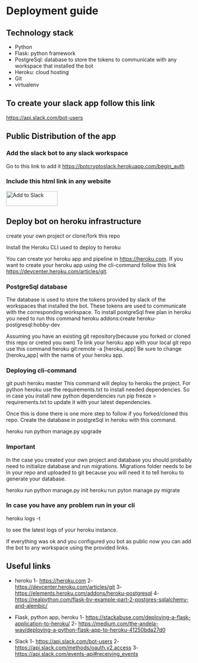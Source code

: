 # Deployment guide
## Technology stack
* Python
* Flask: python framework
* PostgreSql: database to store the tokens to communicate with any workspace that installed the bot
* Heroku: cloud hosting
* Git
* virtualenv


## To create your slack app follow this link
https://api.slack.com/bot-users

## Public Distribution of the app

### Add the slack bot to any slack workspace
Go to this link to add it
https://botcryptoslack.herokuapp.com/begin_auth

### Include this html link in any website
<a href="https://slack.com/oauth/v2/authorize?client_id=1034315777795.1044752003316&scope=chat:write,channels:join,commands,im:history,im:write,app_mentions:read,channels:history"><img alt="Add to Slack" height="40" width="139" src="https://platform.slack-edge.com/img/add_to_slack.png" srcset="https://platform.slack-edge.com/img/add_to_slack.png 1x, https://platform.slack-edge.com/img/add_to_slack@2x.png 2x"></a>

## Deploy bot on heroku infrastructure

create your own project or clone/fork this repo

Install the Heroku CLI used to deploy to heroku

You can create yor heroku app and pipeline in https://heroku.com. If you want to create your heroku app using the cli-command follow this link https://devcenter.heroku.com/articles/git.

### PostgreSql database
The database is used to store the tokens provided by slack of the workspaces that installed the bot. These tokens are used to communicate with the corresponding workspace.
To install postgreSql free plan in heroku you need to run this command
heroku addons:create heroku-postgresql:hobby-dev 


Assuming you have an existing git repository(because you forked or cloned this repo or creted you own)
To link your heroku app with your local git repo use this command
heroku git:remote -a [heroku_app]
Be sure to change [heroku_app] with the name of your heroku app.

### Deploying cli-command
git push heroku master
This command will deploy to heroku the project. For python heroku use the requirements.txt to install needed dependencies. So in case you install new python 
dependencies run pip freeze > requirements.txt to update it with your latest dependencies.

Once this is done there is one more step to follow if you forked/cloned this repo. Create the database in postgreSql in heroku with this command.

heroku run python manage.py upgrade

### Important
In the case you created your own project and database you should probably need to initialize database and run migrations. Migrations folder needs to be in your repo and uploaded to git because you will need it to tell heroku to generate your database.

heroku run python manage.py init
heroku run pyton manage.py migrate



### In case you have any problem run in your cli

heroku logs -t

to see the latest logs of your heroku instance.

If everything was ok and you configured you bot as public now you can add the bot to any workspace using the provided links.



## Useful links
* heroku
1- https://heroku.com
2- https://devcenter.heroku.com/articles/git
3- https://elements.heroku.com/addons/heroku-postgresql
4- https://realpython.com/flask-by-example-part-2-postgres-sqlalchemy-and-alembic/

* Flask, python app, heroku
1- https://stackabuse.com/deploying-a-flask-application-to-heroku/
2- https://medium.com/the-andela-way/deploying-a-python-flask-app-to-heroku-41250bda27d0

* Slack
1- https://api.slack.com/bot-users
2- https://api.slack.com/methods/oauth.v2.access
3- https://api.slack.com/events-api#receiving_events



